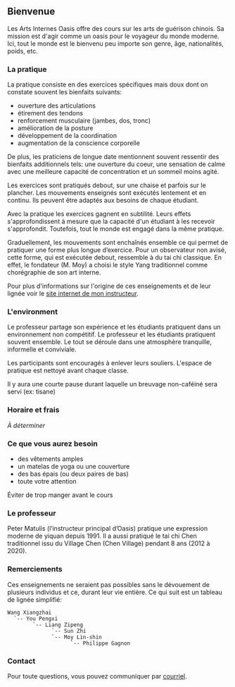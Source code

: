 ## Bienvenue

Les Arts Internes Oasis offre des cours sur les arts de guérison chinois. Sa
mission est d'agir comme un oasis pour le voyageur du monde moderne. Ici, tout
le monde est le bienvenu peu importe son genre, âge, nationalités, poids, etc.

### La pratique

La pratique consiste en des exercices spécifiques mais doux dont on constate
souvent les bienfaits suivants:

* ouverture des articulations
* étirement des tendons
* renforcement musculaire (jambes, dos, tronc)
* amélioration de la posture
* développement de la coordination
* augmentation de la conscience corporelle

De plus, les praticiens de longue date mentionnent souvent ressentir des
bienfaits additionnels tels: une ouverture du coeur, une sensation de calme
avec une meilleure capacité de concentration et un sommeil moins agité.

Les exercices sont pratiqués debout, sur une chaise et parfois sur le plancher.
Les mouvements enseignés sont exécutés lentement et en continu. Ils peuvent
être adaptés aux besoins de chaque étudiant.

Avec la pratique les exercices gagnent en subtilité. Leurs effets
s'approfondissent à mesure que la capacité d'un étudiant à les recevoir
s'approfondit. Toutefois, tout le monde est engagé dans la même pratique. 

Graduellement, les mouvements sont enchaînés ensemble ce qui permet de
pratiquer une forme plus longue d’exercice. Pour un observateur non avisé,
cette forme, qui est exécutée debout, ressemble à du tai chi classique. En
effet, le fondateur (M. Moy) a choisi le style Yang traditionnel comme
chorégraphie de son art interne.

Pour plus d'informations sur l'origine de ces enseignements et de leur lignée
voir le [site internet de mon instructeur](https://taichinuances.com).

### L'environment

Le professeur partage son expérience et les étudiants pratiquent dans un
environnement non compétitif. Le professeur et les étudiants pratiquent souvent
ensemble. Le tout se déroule dans une atmosphère tranquille, informelle et
conviviale.

Les participants sont encouragés à enlever leurs souliers. L'espace de
pratique est nettoyé avant chaque classe.

Il y aura une courte pause durant laquelle un breuvage non-caféiné sera servi
(ex: tisane)

### Horaire et frais

*À déterminer*

### Ce que vous aurez besoin

* des vêtements amples
* un matelas de yoga ou une couverture
* des bas épais (ou deux paires de bas)
* toute votre attention

Éviter de trop manger avant le cours

### Le professeur

Peter Matulis (l’instructeur principal d’Oasis) pratique une expression moderne
de yiquan depuis 1991. Il a aussi pratiqué le tai chi Chen traditionnel issu du
Village Chen (Chen Village) pendant 8 ans (2012 à 2020).

### Remerciements

Ces enseignements ne seraient pas possibles sans le dévouement de plusieurs
individus et ce, durant leur vie entière. Ce qui suit est un tableau de lignée
simplifié:

```
Wang Xiangzhai
  `-- You Pengxi
        `-- Liang Zipeng
              `-- Sun Zhi
              `-- Moy Lin-shin
                    `-- Philippe Gagnon
```

### Contact

Pour toute questions, vous pouvez communiquer par
[courriel](mailto:info@oasis-internal.art).
